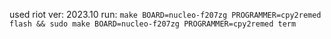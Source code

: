 used riot ver: 2023.10
run: `make BOARD=nucleo-f207zg PROGRAMMER=cpy2remed flash && sudo make BOARD=nucleo-f207zg PROGRAMMER=cpy2remed term`
